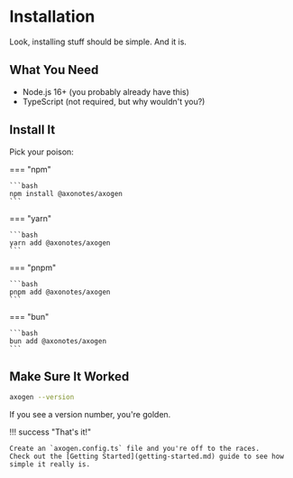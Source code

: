 # Installation

Look, installing stuff should be simple. And it is.

## What You Need

- Node.js 16+ (you probably already have this)
- TypeScript (not required, but why wouldn't you?)

## Install It

Pick your poison:

=== "npm"

    ```bash
    npm install @axonotes/axogen
    ```

=== "yarn"

    ```bash
    yarn add @axonotes/axogen
    ```

=== "pnpm"

    ```bash
    pnpm add @axonotes/axogen
    ```

=== "bun"

    ```bash
    bun add @axonotes/axogen
    ```

## Make Sure It Worked

```bash
axogen --version
```

If you see a version number, you're golden.

!!! success "That's it!"

    Create an `axogen.config.ts` file and you're off to the races.
    Check out the [Getting Started](getting-started.md) guide to see how simple it really is.
